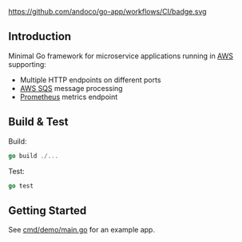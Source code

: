 https://github.com/andoco/go-app/workflows/CI/badge.svg

## Introduction

Minimal Go framework for microservice applications running in [AWS](https://aws.amazon.com) supporting:

- Multiple HTTP endpoints on different ports
- [AWS SQS](https://aws.amazon.com/sqs/) message processing
- [Prometheus](https://prometheus.io) metrics endpoint

## Build & Test

Build:

```go
go build ./...
```

Test:

```go
go test
```

## Getting Started

See [cmd/demo/main.go](cmd/demo/main.go) for an example app.
